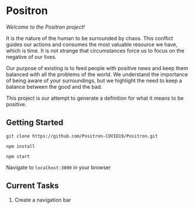 # Positron 
*Welcome to the Positron project!*

It is the nature of the human to be surrounded by chaos. This conflict guides our actions and consumes the most valuable resource we have, which is time. It is not strange that circumstances force us to focus on the negative of our lives. 

Our purpose of existing is to feed people with positive news and keep them balanced with all the problems of the world. 
We understand the importance of being aware of your surroundings, but we highlight the need to keep a balance between the good and the bad. 

This project is our attempt to generate a definition for what it means to be positive. 

## Getting Started
`git clone https://github.com/Positron-COVID19/Positron.git`

`npm install`

`npm start`

Navigate to `localhost:3000` in your browser 

## Current Tasks
1. Create a navigation bar 
